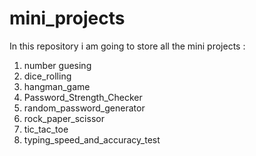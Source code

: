 # mini_projects
In this repository i am going to store all the mini projects :
1. number guesing
2. dice_rolling
3. hangman_game
4. Password_Strength_Checker
5. random_password_generator
6. rock_paper_scissor
7. tic_tac_toe
8. typing_speed_and_accuracy_test
